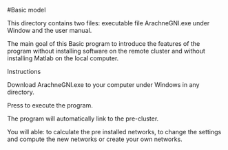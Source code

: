 #Basic model

This directory contains two files: executable file ArachneGNI.exe under Window and the user manual.

The main goal of this Basic program to introduce the features of the program without installing software on the remote cluster and without installing Matlab on the local computer.

Instructions

Download ArachneGNI.exe to your computer under Windows in any directory. 

Press to execute the program. 

The program will automatically link to the pre-cluster.

You will able: to calculate the pre installed networks, to change the settings and compute the new networks or create your own networks.




